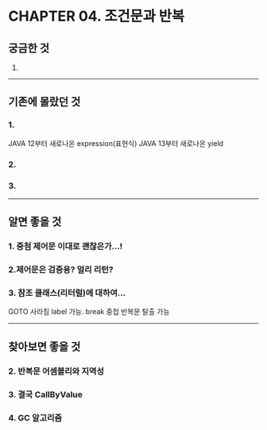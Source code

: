 # CHAPTER  04. 조건문과 반복

## 궁금한 것
1. 
***
## 기존에 몰랐던 것

### 1. 
JAVA 12부터 새로나온 expression(표현식)
JAVA 13부터 새로나온 yield 

### 2.


### 3. 
***
## 알면 좋을 것

### 1. 중첨 제어문 이대로 괜찮은가...!

### 2.제어문은 검증용? 얼리 리턴?

###  3. 참조 클래스(리터럴)에 대하여...
GOTO 사라짐 label 가능. break 중첩 반복문 탈출 가능
***
## 찾아보면 좋을 것

### 2. 반복문 어셈블리와 지역성

### 3. 결국 CallByValue

### 4. GC 알고리즘



